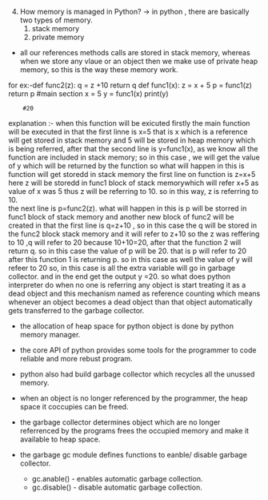 4. How memory is managed in Python? 
-> in python , there are basically two types of memory.
    1. stack memory 
    2. private memory
- all our references methods calls are stored in stack memory, whereas when we store any vlaue or an object then we make use of private heap memory, so this is the way these memory work.

for ex:-def func2(z):
            q = z +10
            return q
        def func1(x):
            z = x + 5
            p = func1(z)
            return p
        #main section
        x = 5
        y = func1(x)
        print(y)

        #20
explanation :- 
 when this function will be exicuted firstly the main function will be executed in that the first linne is x=5 that is x which is a reference will get stored in stack memory and 5 will be stored in heap memory which is being referred, 
 after that the second line is y=func1(x), as we know all the function are included in stack memory; so in this case , we will get the value of y which will be returned by the function so what will happen in this is function will get storedd in stack memory 
 the first line on function is z=x+5 here z will be storedd in func1 block of stack memorywhich will refer x+5 as value of x was 5 thus z will be referring to 10. so in this way, z is referring to 10.  
 the next line is p=func2(z). what will happen in this is p will be storred in func1 block of stack memory and another new block of func2 will be created in that the first line is q=z+10 , so in this case the q will be stored in the func2 block stack memory and it will refer to z+10 so the z was reffering to 10 ,q will refer to 20 because 10+10=20, after that the function 2 will return q. 
 so in this case the value of p will be 20. that is p will refer to 20 after this function 1 is returning p. so in this case as well the value of y will refeer to 20 
 so, in this case is all the extra variable will go in garbage collector. and in the end get the output y =20.
 so what does python interpreter do when no one is referring any object is start treating it as a dead object and this mechanism named as reference counting which means whenever an object becomes a dead object than that object automatically gets transferred to the garbage collector. 


- the allocation of heap space for python object is done by python memory manager. 
- the core API of python provides some tools for the programmer to code reliable and more rebust program.
- python also had build garbage collector which recycles all the unussed memory. 
- when an object is no longer referenced by the programmer, the heap space it coccupies can be freed.
- the garbage collector determines object which are no longer referrenced by the programs frees the occupied memory and make it available to heap space.

- the garbage gc module defines functions to eanble/ disable garbage collector.
    - gc.anable() - enables automatic garbage collection.
    - gc.disable() - disable automatic garbage collection.
    